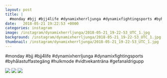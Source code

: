 ```yaml
---
layout: post
title: |
  #monday #bjj #bjj4life #dynamixherrljunga #dynamixfightingsports #byhålastuffastegäng #hulkmode #vidtvekanträna #gefanaldrigupp
date:   2018-05-21 19:22:53 +0000
categories: instagram
image: /instagram/dynamixherrljunga/2018-05-21_19-22-53_UTC_1.jpg
background: /instagram/dynamixherrljunga/2018-05-21_19-22-53_UTC_1.jpg
thumbnail: /instagram/dynamixherrljunga/2018-05-21_19-22-53_UTC_1.jpg
---
```

#monday #bjj #bjj4life #dynamixherrljunga #dynamixfightingsports #byhålastuffastegäng #hulkmode #vidtvekanträna #gefanaldrigupp



<img src='/www-dynamix-herrljunga/instagram/dynamixherrljunga/2018-05-21_19-22-53_UTC_1.jpg' class='img-fluid' />


<img src='/www-dynamix-herrljunga/instagram/dynamixherrljunga/2018-05-21_19-22-53_UTC_2.jpg' class='img-fluid' />


<img src='/www-dynamix-herrljunga/instagram/dynamixherrljunga/2018-05-21_19-22-53_UTC_3.jpg' class='img-fluid' />
